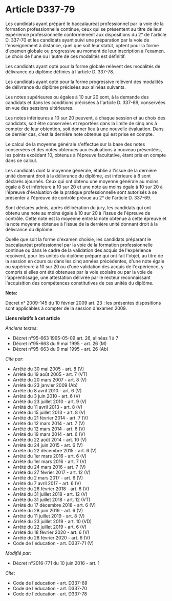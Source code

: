 # Article D337-79

Les candidats ayant préparé le baccalauréat professionnel par la voie de la formation professionnelle continue, ceux qui se
présentent au titre de leur expérience professionnelle conformément aux dispositions du 2° de l'article D. 337-70 et les
candidats ayant suivi une préparation par la voie de l'enseignement à distance, quel que soit leur statut, optent pour la
forme d'examen globale ou progressive au moment de leur inscription à l'examen. Le choix de l'une ou l'autre de ces modalités
est définitif. 

Les candidats ayant opté pour la forme globale relèvent des modalités de délivrance du diplôme définies à l'article D.
337-78. 

Les candidats ayant opté pour la forme progressive relèvent des modalités de délivrance du diplôme précisées aux alinéas
suivants. 

Les notes supérieures ou égales à 10 sur 20 sont, à la demande des candidats et dans les conditions précisées à l'article D.
337-69, conservées en vue des sessions ultérieures. 

Les notes inférieures à 10 sur 20 peuvent, à chaque session et au choix des candidats, soit être conservées et reportées dans
la limite de cinq ans à compter de leur obtention, soit donner lieu à une nouvelle évaluation. Dans ce dernier cas, c'est la
dernière note obtenue qui est prise en compte. 

Le calcul de la moyenne générale s'effectue sur la base des notes conservées et des notes obtenues aux évaluations à nouveau
présentées, les points excédant 10, obtenus à l'épreuve facultative, étant pris en compte dans ce calcul. 

Les candidats dont la moyenne générale, établie à l'issue de la dernière unité donnant droit à la délivrance du diplôme, est
inférieure à 8 sont déclarés ajournés. Ceux qui ont obtenu une moyenne générale au moins égale à 8 et inférieure à 10 sur 20
et une note au moins égale à 10 sur 20 à l'épreuve d'évaluation de la pratique professionnelle sont autorisés à se présenter
à l'épreuve de contrôle prévue au 2° de l'article D. 337-69. 

Sont déclarés admis, après délibération du jury, les candidats qui ont obtenu une note au moins égale à 10 sur 20 à l'issue
de l'épreuve de contrôle. Cette note est la moyenne entre la note obtenue à cette épreuve et la note moyenne obtenue à
l'issue de la dernière unité donnant droit à la délivrance du diplôme.

Quelle que soit la forme d'examen choisie, les candidats préparant le baccalauréat professionnel par la voie de la formation
professionnelle continue ou dans le cadre de la validation des acquis de l'expérience reçoivent, pour les unités du diplôme
préparé qui ont fait l'objet, au titre de la session en cours ou dans les cinq années précédentes, d'une note égale ou
supérieure à 10 sur 20 ou d'une validation des acquis de l'expérience, y compris si elles ont été obtenues par la voie
scolaire ou par la voie de l'apprentissage, une attestation délivrée par le recteur reconnaissant l'acquisition des
compétences constitutives de ces unités du diplôme.

**Nota:**

Décret n° 2009-145 du 10 février 2009 art. 23 : les présentes dispositions sont applicables à compter de la session d'examen
2009.

**Liens relatifs à cet article**

_Anciens textes_:

  - Décret n°95-663 1995-05-09 art. 26, alinéas 1 à 7
  - Décret n°95-663 du 9 mai 1995 - art. 26 (M)
  - Décret n°95-663 du 9 mai 1995 - art. 26 (Ab)

_Cité par_:

  - Arrêté du 30 mai 2005 - art. 8 (V)
  - Arrêté du 19 août 2005 - art. 7 (VT)
  - Arrêté du 20 mars 2007 - art. 8 (V)
  - Arrêté du 23 janvier 2009 (Ab)
  - Arrêté du 8 avril 2010 - art. 6 (V)
  - Arrêté du 3 juin 2010 - art. 6 (V)
  - Arrêté du 23 juillet 2010 - art. 9 (V)
  - Arrêté du 11 avril 2013 - art. 8 (V)
  - Arrêté du 15 juillet 2013 - art. 8 (V)
  - Arrêté du 21 février 2014 - art. 7 (V)
  - Arrêté du 12 mars 2014 - art. 7 (V)
  - Arrêté du 12 mars 2014 - art. 6 (V)
  - Arrêté du 19 mars 2014 - art. 6 (V)
  - Arrêté du 22 août 2014 - art. 10 (V)
  - Arrêté du 24 juin 2015 - art. 6 (V)
  - Arrêté du 22 décembre 2015 - art. 6 (V)
  - Arrêté du 1er mars 2016 - art. 6 (V)
  - Arrêté du 1er mars 2016 - art. 7 (V)
  - Arrêté du 24 mars 2016 - art. 7 (V)
  - Arrêté du 27 février 2017 - art. 12 (V)
  - Arrêté du 2 mars 2017 - art. 6 (V)
  - Arrêté du 7 avril 2017 - art. 6 (V)
  - Arrêté du 26 février 2018 - art. 6 (V)
  - Arrêté du 31 juillet 2018 - art. 12 (V)
  - Arrêté du 31 juillet 2018 - art. 12 (VT)
  - Arrêté du 17 décembre 2018 - art. 6 (V)
  - Arrêté du 28 juin 2019 - art. 6 (V)
  - Arrêté du 11 juillet 2019 - art. 8 (V)
  - Arrêté du 23 juillet 2019 - art. 10 (VD)
  - Arrêté du 22 juillet 2019 - art. 6 (V)
  - Arrêté du 18 février 2020 - art. 6 (V)
  - Arrêté du 28 février 2020 - art. 6 (V)
  - Code de l'éducation - art. D337-71 (V)

_Modifié par_:

  - Décret n°2016-771 du 10 juin 2016 - art. 1

_Cite_:

  - Code de l'éducation - art. D337-69
  - Code de l'éducation - art. D337-70
  - Code de l'éducation - art. D337-78
